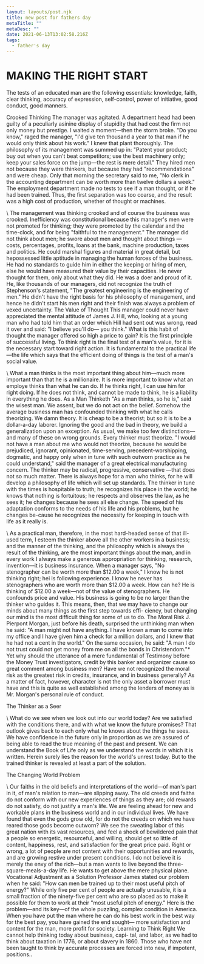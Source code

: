 ```yaml
---
layout: layouts/post.njk
title: new post for fathers day
metaTitle: ""
metaDesc: ""
date: 2021-06-13T13:02:58.216Z
tags:
  - father's day
---
```

# MAKING THE RIGHT START



The tests of an educated man are the following essentials: knowledge, faith, clear thinking, accuracy of expression, self-control, power of initiative, good conduct, good manners.

Crooked Thinking 
    The manager was agitated. A department head had been guilty of a peculiarly asinine display of stupidity that had cost the firm not only money but prestige. I waited a moment—then the storm broke. "Do you know," raged the manager, "I'd give ten thousand a year to that man if he would only think about his work." I knew that plant thoroughly. The philosophy of its management was summed up in: "Patent your product; buy out when you can't beat competitors; use the best machinery only; keep your sales force on the jump—the rest is mere detail." They hired men not because they were thinkers, but because they had "recommendations" and were cheap. Only that morning the secretary said to me, "No clerk in the accounting department can be worth more than twelve dollars a week." The employment department made no tests to see if a man thought, or if he had been trained. Thus, the first separation was too coarse, and the result was a high cost of production, whether of thought or machines. 

\    The management was thinking crooked and of course the business was crooked. Inefficiency was constitutional because this manager's men were not promoted for thinking; they were promoted by the calendar and the time-clock, and for being "faithful to the management." The manager did not think about men; he swore about men and thought about things — costs, percentages, profits, loans at the bank, machine production, taxes and politics. He could marshal figures and material in great detail, but hepossessed little aptitude in managing the human forces of the business. He had no standards to guide him in either the keeping or hiring of men, else he would have measured their value by their capacities. He never thought for them, only about what they did. He was a doer and proud of it. He, like thousands of our managers, did not recognize the truth of Stephenson's statement, "The greatest engineering is the engineering of men." He didn't have the right basis for his philosophy of management, and hence he didn't start his men right and their finish was always a problem of vexed uncertainty. The Value of Thought This manager could never have appreciated the mental attitude of James J. Hill, who, looking at a young man who had told him that an order which Hill had sent out was wrong, read it over and said: "I believe you'll do— you think." What is this habit of thought the manager offered so high a price to gain? It is the first principle of successful living. To think right is the final test of a man's value, for it is the necessary start toward right action. It is fundamental to the practical life—the life which says that the efficient doing of things is the test of a man's social value. 

\    What a man thinks is the most important thing about him—much more important than that he is a millionaire. It is more important to know what an employe thinks than what he can do. If he thinks right, I can use him for right doing. If he does not think, and cannot be made to think, he is a liability in everything he does. As a Man Thinketh "As a man thinks, so he is," said the wisest man. We assent, but we do not act on the belief. Somehow the average business man has confounded thinking with what he calls theorizing. We damn theory. It is cheap to be a theorist; but so it is to be a dollar-a-day laborer. Ignoring the good and the bad in theory, we build a generalization upon an exception. As usual, we make too few distinctions—and many of these on wrong grounds. Every thinker must theorize. "I would not have a man about me who would not theorize, because he would be prejudiced, ignorant, opinionated, time-serving, precedent-worshipping, dogmatic, and happy only when in tune with such outworn practice as he could understand," said the manager of a great electrical manufacturing concern. The thinker may be radical, progressive, conservative —that does not so much matter. There is always hope for a man who thinks, for he will develop a philosophy of life which will set up standards. The thinker in tune with the times is hospitable to truth; he recognizes his place in the world; he knows that nothing is fortuitous; he respects and observes the law, as he sees it; he changes because he sees all else change. The speed of his adaptation conforms to the needs of his life and his problems, but he changes be-cause he recognizes the necessity for keeping in touch with life as it really is. 

\    As a practical man, therefore, in the most hard-headed sense of that ill-used term, I esteem the thinker above all the other workers in a business; and the manner of the thinking, and the philosophy which is always the result of the thinking, are the most important things about the man, and in every work I always make a generous appropriation for thinking, research, invention—it is business insurance. When a manager says, "No stenographer can be worth more than $12.00 a week," I know he is not thinking right; hei is following experience. I know he never has stenographers who are worth more than $12.00 a week. How can he? He is thinking of $12.00 a week—not of the value of stenographers. He confounds price and value. His business is going to be no larger than the thinker who guides it. This means, then, that we may have to change our minds about many things as the first step towards effi- ciency, but changing our mind is the most difficult thing for some of us to do. The Moral Risk J. Pierpont Morgan, just before his death, surprised the unthinking man when he said: "A man might not have anything. I have known a man to come into my office and I have given him a check for a million dollars, and I knew that he had not a cent in the world." On the same occasion, he said: "A man I do not trust could not get money from me on all the bonds in Christendom."* Yet why should the utterance of a mere fundamental of Testimony before the Money Trust investigators, credit by this banker and organizer cause so great comment among business men? Have we not recognized the moral risk as the greatest risk in credits, insurance, and in business generally? As a matter of fact, however, character is not the only asset a borrower must have and this is quite as well established among the lenders of money as is Mr. Morgan's personal rule of conduct. 

The Thinker as a Seer 

\    What do we see when we look out into our world today? Are we satisfied with the conditions there, and with what we know the future promises? That outlook gives back to each only what he knows about the things he sees. We have confidence in the future only in proportion as we are assured of being able to read the true meaning of the past and present. We can understand the Book of Life only as we understand the words in which it is written. Herein surely lies the reason for the world's unrest today. But to the trained thinker is revealed at least a part of the solution. 

The Changing World Problem 

\    Our faiths in the old beliefs and interpretations of the world—of man's part in it, of man's relation to man—are slipping away. The old creeds and faiths do not conform with our new experiences of things as they are; old rewards do not satisfy, do not justify a man's life. We are feeling ahead for new and workable plans in the business world and in our individual lives. We have found that even the gods grow old, for do not the creeds on which we have reared those gods become outworn? We see the sweating labor of this great nation with its vast resources, and feel a shock of bewildered pain that a people so energetic, resourceful, and willing, should get so little of content, happiness, rest, and satisfaction for the great price paid. Right or wrong, a lot of people are not content with their opportunities and rewards, and are growing restive under present conditions. I do not believe it is merely the envy of the rich—but a man wants to live beyond the three-square-meals-a-day life. He wants to get above the mere physical plane. Vocational Adjustment as a Solution Professor James stated our problem when he said: "How can men be trained up to their most useful pitch of energy?" While only five per cent of people are actually unusable, it is a small fraction of the ninety-five per cent who are so placed as to make it possible for them to work at their "most useful pitch of energy." Here is the problem—and its key—of the whole puzzling, complex condition in America. When you have put the man where he can do his best work in the best way for the best pay, you have gained the end sought— more satisfaction and content for the man, more profit for society. Learning to Think Right We cannot help thinking today about business, capi- tal, and labor, as we had to think about taxation in 1776, or about slavery in 1860. Those who have not been taught to think by accurate processes are forced into new, if impotent, positions..
